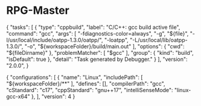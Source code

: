 # RPG-Master

{
	"tasks": [
		{
			"type": "cppbuild",
			"label": "C/C++: gcc build active file",
			"command": "gcc",
			"args": [
				"-fdiagnostics-color=always",
				"-g",
				"${file}",
				"-I/usr/local/include/oatpp-1.3.0/oatpp/",
				"-loatpp",
				"-L/usr/local/lib/oatpp-1.3.0/",
				"-o",
				"${workspaceFolder}/build/main.out"
			],
			"options": {
				"cwd": "${fileDirname}"
			},
			"problemMatcher": [
				"$gcc"
			],
			"group": {
                "kind": "build",
                "isDefault": true
            },
			"detail": "Task generated by Debugger."
		}
	],
    "version": "2.0.0",
}

{
    "configurations": [
        {
            "name": "Linux",
            "includePath": [
                "${workspaceFolder}/**"
            ],
            "defines": [],
            "compilerPath": "gcc",
            "cStandard": "c17",
            "cppStandard": "gnu++17",
            "intelliSenseMode": "linux-gcc-x64"
        },
    ],
    "version": 4
}